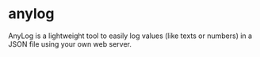 # anylog
AnyLog is a lightweight tool to easily log values (like texts or numbers) in a JSON file using your own web server.
